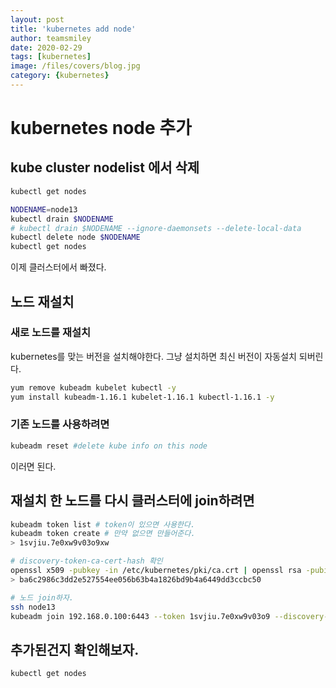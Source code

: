 ```yaml
---
layout: post
title: 'kubernetes add node' 
author: teamsmiley
date: 2020-02-29
tags: [kubernetes]
image: /files/covers/blog.jpg
category: {kubernetes}
---
```


# kubernetes node 추가 

## kube cluster nodelist 에서 삭제 
```bash
kubectl get nodes

NODENAME=node13
kubectl drain $NODENAME
# kubectl drain $NODENAME --ignore-daemonsets --delete-local-data
kubectl delete node $NODENAME
kubectl get nodes
```
이제 클러스터에서 빠졌다.

## 노드 재설치  

###  새로 노드를 재설치 
kubernetes를 맞는 버전을 설치해야한다. 그냥 설치하면 최신 버전이 자동설치 되버린다.

```bash
yum remove kubeadm kubelet kubectl -y
yum install kubeadm-1.16.1 kubelet-1.16.1 kubectl-1.16.1 -y
```

### 기존 노드를 사용하려면
```bash
kubeadm reset #delete kube info on this node
```
이러면 된다.

## 재설치 한 노드를 다시 클러스터에 join하려면 
```bash
kubeadm token list # token이 있으면 사용한다.
kubeadm token create # 만약 없으면 만들어준다.
> 1svjiu.7e0xw9v03o9xw

# discovery-token-ca-cert-hash 확인
openssl x509 -pubkey -in /etc/kubernetes/pki/ca.crt | openssl rsa -pubin -outform der 2>/dev/null | openssl dgst -sha256 -hex | sed 's/^.* //'
> ba6c2986c3dd2e527554ee056b63b4a1826bd9b4a6449dd3ccbc50

# 노드 join하자.
ssh node13
kubeadm join 192.168.0.100:6443 --token 1svjiu.7e0xw9v03o9 --discovery-token-ca-cert-hash sha256:ba6c2986c3dd2e527554ee056b63b4a1826bd9b4a6449dd3ccbc50
```

## 추가된건지 확인해보자.
```bash
kubectl get nodes
```



